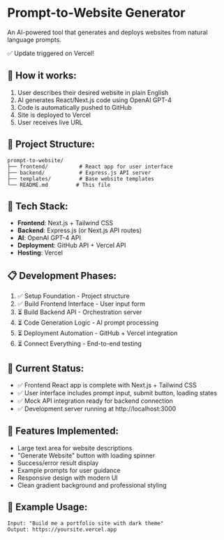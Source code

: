 # Prompt-to-Website Generator

An AI-powered tool that generates and deploys websites from natural language prompts.

✅ Update triggered on Vercel!

## 🎯 How it works:
1. User describes their desired website in plain English
2. AI generates React/Next.js code using OpenAI GPT-4
3. Code is automatically pushed to GitHub
4. Site is deployed to Vercel
5. User receives live URL

## 📁 Project Structure:
```
prompt-to-website/
├── frontend/          # React app for user interface
├── backend/           # Express.js API server
├── templates/         # Base website templates
└── README.md         # This file
```

## 🚀 Tech Stack:
- **Frontend**: Next.js + Tailwind CSS
- **Backend**: Express.js (or Next.js API routes)
- **AI**: OpenAI GPT-4 API
- **Deployment**: GitHub API + Vercel API
- **Hosting**: Vercel

## 📋 Development Phases:
1. ✅ Setup Foundation - Project structure
2. ✅ Build Frontend Interface - User input form
3. ⏳ Build Backend API - Orchestration server
4. ⏳ Code Generation Logic - AI prompt processing
5. ⏳ Deployment Automation - GitHub + Vercel integration
6. ⏳ Connect Everything - End-to-end testing

## 🚀 Current Status:
- ✅ Frontend React app is complete with Next.js + Tailwind CSS
- ✅ User interface includes prompt input, submit button, loading states
- ✅ Mock API integration ready for backend connection
- ✅ Development server running at http://localhost:3000

## 🎯 Features Implemented:
- Large text area for website descriptions
- "Generate Website" button with loading spinner
- Success/error result display
- Example prompts for user guidance
- Responsive design with modern UI
- Clean gradient background and professional styling

## 🎯 Example Usage:
```
Input: "Build me a portfolio site with dark theme"
Output: https://yoursite.vercel.app
``` 
